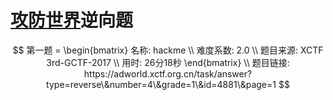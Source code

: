# [攻防世界](https://adworld.xctf.org.cn/)逆向题

$$
第一题 = 
\begin{bmatrix}
名称: hackme \\
难度系数: 2.0 \\
题目来源: XCTF 3rd-GCTF-2017 \\
用时: 26分18秒
\end{bmatrix}
\\
题目链接: https://adworld.xctf.org.cn/task/answer?type=reverse\&number=4\&grade=1\&id=4881\&page=1
$$

